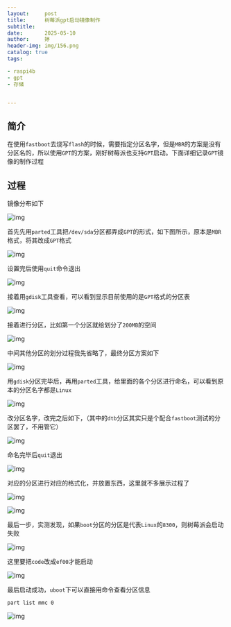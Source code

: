 ```yaml
---
layout:     post   				    
title:      树莓派gpt启动镜像制作		
subtitle:  
date:       2025-05-10				
author:     婷                               
header-img: img/156.png
catalog: true 						
tags:								

- raspi4b
- gpt
- 存储


---
```






## 简介

在使用`fastboot`去烧写`flash`的时候，需要指定分区名字，但是`MBR`的方案是没有分区名的，所以使用`GPT`的方案，刚好树莓派也支持`GPT`启动。下面详细记录`GPT`镜像的制作过程



## 过程

镜像分布如下

![img](https://raw.githubusercontent.com/copyright1999/image-typora-markdown/main/gpt_rpi/202505102024507.png)

首先先用`parted`工具把`/dev/sda`分区都弄成`GPT`的形式，如下图所示，原本是`MBR`格式，将其改成`GPT`格式

![img](https://raw.githubusercontent.com/copyright1999/image-typora-markdown/main/gpt_rpi/202505102024207.png)

设置完后使用`quit`命令退出

![img](https://raw.githubusercontent.com/copyright1999/image-typora-markdown/main/gpt_rpi/202505102024782.png)

接着用`gdisk`工具查看，可以看到显示目前使用的是`GPT`格式的分区表

![img](https://raw.githubusercontent.com/copyright1999/image-typora-markdown/main/gpt_rpi/202505102024341.png)

接着进行分区，比如第一个分区就给划分了`200MB`的空间

![img](https://raw.githubusercontent.com/copyright1999/image-typora-markdown/main/gpt_rpi/202505102024699.png)

中间其他分区的划分过程我先省略了，最终分区方案如下

![img](https://raw.githubusercontent.com/copyright1999/image-typora-markdown/main/gpt_rpi/202505102024299.png)

用`gdisk`分区完毕后，再用`parted`工具，给里面的各个分区进行命名，可以看到原本的分区名字都是`Linux`

![img](https://raw.githubusercontent.com/copyright1999/image-typora-markdown/main/gpt_rpi/202505102024567.png)

改分区名字，改完之后如下，（其中的`dtb`分区其实只是个配合`fastboot`测试的分区罢了，不用管它）

![img](https://raw.githubusercontent.com/copyright1999/image-typora-markdown/main/gpt_rpi/202505102023683.png)

命名完毕后`quit`退出

![img](https://raw.githubusercontent.com/copyright1999/image-typora-markdown/main/gpt_rpi/202505102023074.png)

对应的分区进行对应的格式化，并放置东西，这里就不多展示过程了

![img](https://raw.githubusercontent.com/copyright1999/image-typora-markdown/main/gpt_rpi/202505102023441.png)

![img](https://raw.githubusercontent.com/copyright1999/image-typora-markdown/main/gpt_rpi/202505102023526.png)

最后一步，实测发现，如果`boot`分区的分区是代表`Linux`的`8300`，则树莓派会启动失败

![img](https://raw.githubusercontent.com/copyright1999/image-typora-markdown/main/gpt_rpi/202505102023629.png)

这里要把`code`改成`ef00`才能启动

![img](https://raw.githubusercontent.com/copyright1999/image-typora-markdown/main/gpt_rpi/202505102023096.png)

最后启动成功，`uboot`下可以直接用命令查看分区信息

```Bash
part list mmc 0
```

![img](https://raw.githubusercontent.com/copyright1999/image-typora-markdown/main/gpt_rpi/202505102023483.png)
